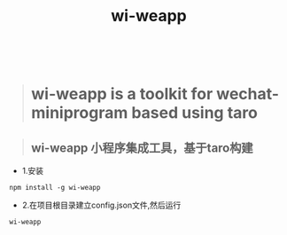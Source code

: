 <h1 align="center">
	<br>
	<br>
	wi-weapp
	<br>
	<br>
	<br>
</h1>

># wi-weapp is a toolkit for wechat-miniprogram based using taro

>## wi-weapp 小程序集成工具，基于taro构建
- 1.安装
```
npm install -g wi-weapp
```
- 2.在项目根目录建立config.json文件,然后运行
```
wi-weapp
